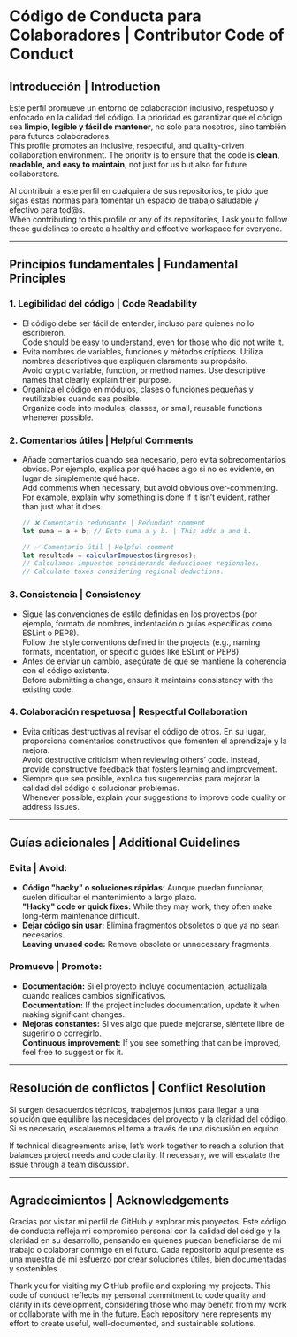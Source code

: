 # Código de Conducta para Colaboradores | Contributor Code of Conduct

## Introducción | Introduction

Este perfil promueve un entorno de colaboración inclusivo, respetuoso y enfocado en la calidad del código. La prioridad es garantizar que el código sea **limpio, legible y fácil de mantener**, no solo para nosotros, sino también para futuros colaboradores.  
This profile promotes an inclusive, respectful, and quality-driven collaboration environment. The priority is to ensure that the code is **clean, readable, and easy to maintain**, not just for us but also for future collaborators.  

Al contribuir a este perfil en cualquiera de sus repositorios, te pido que sigas estas normas para fomentar un espacio de trabajo saludable y efectivo para tod@s.  
When contributing to this profile or any of its repositories, I ask you to follow these guidelines to create a healthy and effective workspace for everyone.  

---

## Principios fundamentales | Fundamental Principles  

### 1. **Legibilidad del código | Code Readability**  
- El código debe ser fácil de entender, incluso para quienes no lo escribieron.  
  Code should be easy to understand, even for those who did not write it.  
- Evita nombres de variables, funciones y métodos crípticos. Utiliza nombres descriptivos que expliquen claramente su propósito.  
  Avoid cryptic variable, function, or method names. Use descriptive names that clearly explain their purpose.  
- Organiza el código en módulos, clases o funciones pequeñas y reutilizables cuando sea posible.  
  Organize code into modules, classes, or small, reusable functions whenever possible.  

### 2. **Comentarios útiles | Helpful Comments**  
- Añade comentarios cuando sea necesario, pero evita sobrecomentarios obvios. Por ejemplo, explica por qué haces algo si no es evidente, en lugar de simplemente qué hace.  
  Add comments when necessary, but avoid obvious over-commenting. For example, explain why something is done if it isn’t evident, rather than just what it does.  
  ```javascript
  // ❌ Comentario redundante | Redundant comment
  let suma = a + b; // Esto suma a y b. | This adds a and b.

  // ✅ Comentario útil | Helpful comment
  let resultado = calcularImpuestos(ingresos); 
  // Calculamos impuestos considerando deducciones regionales.
  // Calculate taxes considering regional deductions.

### 3. **Consistencia | Consistency** 
- Sigue las convenciones de estilo definidas en los proyectos (por ejemplo, formato de nombres, indentación o guías específicas como ESLint o PEP8).  
  Follow the style conventions defined in the projects (e.g., naming formats, indentation, or specific guides like ESLint or PEP8).
- Antes de enviar un cambio, asegúrate de que se mantiene la coherencia con el código existente.  
  Before submitting a change, ensure it maintains consistency with the existing code.

### 4. **Colaboración respetuosa | Respectful Collaboration**
- Evita críticas destructivas al revisar el código de otros. En su lugar, proporciona comentarios constructivos que fomenten el aprendizaje y la mejora.  
  Avoid destructive criticism when reviewing others’ code. Instead, provide constructive feedback that fosters learning and improvement.
- Siempre que sea posible, explica tus sugerencias para mejorar la calidad del código o solucionar problemas.  
  Whenever possible, explain your suggestions to improve code quality or address issues.

---

## Guías adicionales | Additional Guidelines  

### **Evita | Avoid:**  
- **Código "hacky" o soluciones rápidas:** Aunque puedan funcionar, suelen dificultar el mantenimiento a largo plazo.  
  **"Hacky" code or quick fixes:** While they may work, they often make long-term maintenance difficult.
- **Dejar código sin usar:** Elimina fragmentos obsoletos o que ya no sean necesarios.  
  **Leaving unused code:** Remove obsolete or unnecessary fragments.

### **Promueve | Promote:**  
- **Documentación:** Si el proyecto incluye documentación, actualízala cuando realices cambios significativos.  
  **Documentation:** If the project includes documentation, update it when making significant changes.
- **Mejoras constantes:** Si ves algo que puede mejorarse, siéntete libre de sugerirlo o corregirlo.  
  **Continuous improvement:** If you see something that can be improved, feel free to suggest or fix it.

---

## Resolución de conflictos | Conflict Resolution  

Si surgen desacuerdos técnicos, trabajemos juntos para llegar a una solución que equilibre las necesidades del proyecto y la claridad del código. Si es necesario, escalaremos el tema a través de una discusión en equipo.

If technical disagreements arise, let’s work together to reach a solution that balances project needs and code clarity. If necessary, we will escalate the issue through a team discussion.

---

## Agradecimientos | Acknowledgements  

Gracias por visitar mi perfil de GitHub y explorar mis proyectos. Este código de conducta refleja mi compromiso personal con la calidad del código y la claridad en su desarrollo, pensando en quienes puedan beneficiarse de mi trabajo o colaborar conmigo en el futuro. Cada repositorio aquí presente es una muestra de mi esfuerzo por crear soluciones útiles, bien documentadas y sostenibles.

Thank you for visiting my GitHub profile and exploring my projects. This code of conduct reflects my personal commitment to code quality and clarity in its development, considering those who may benefit from my work or collaborate with me in the future. Each repository here represents my effort to create useful, well-documented, and sustainable solutions.
